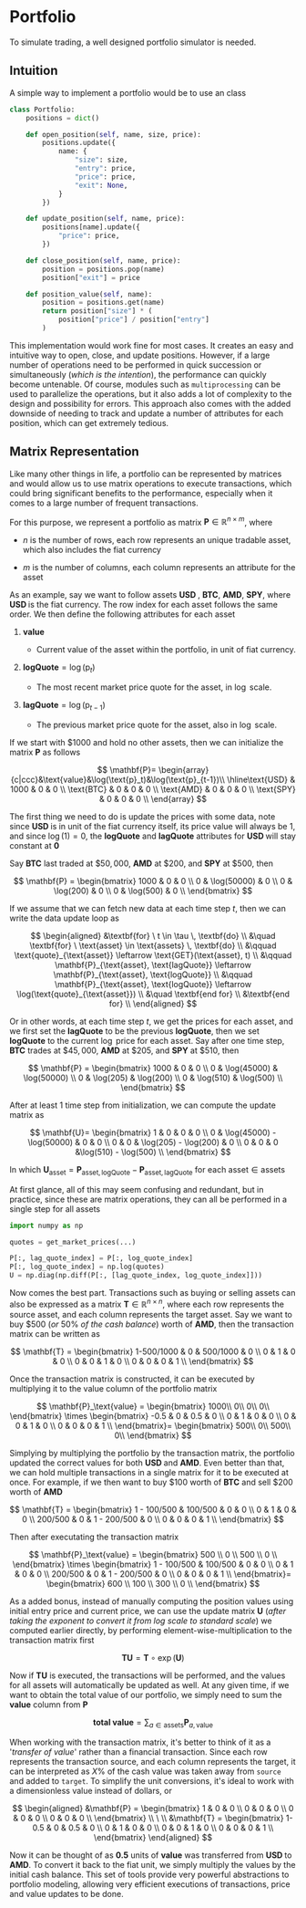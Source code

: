 # Portfolio

To simulate trading, a well designed portfolio simulator is needed.

## Intuition

A simple way to implement a portfolio would be to use an class

```python
class Portfolio:
    positions = dict()

    def open_position(self, name, size, price):
        positions.update({
            name: {
                "size": size,
                "entry": price,
                "price": price,
                "exit": None,
            }
        })

    def update_position(self, name, price):
        positions[name].update({
            "price": price,
        })

    def close_position(self, name, price):
        position = positions.pop(name)
        position["exit"] = price

    def position_value(self, name):
        position = positions.get(name)
        return position["size"] * (
            position["price"] / position["entry"]
        )
```

This implementation would work fine for most cases. It creates an easy and intuitive way to open, close, and update positions. However, if a large number of operations need to be performed in quick succession or simultaneously (*which is the intention*), the performance can quickly become untenable. Of course, modules such as `multiprocessing` can be used to parallelize the operations, but it also adds a lot of complexity to the design and possibility for errors. This approach also comes with the added downside of needing to track and update a number of attributes for each position, which can get extremely tedious.

## Matrix Representation

Like many other things in life, a portfolio can be represented by matrices and would allow us to use matrix operations to execute transactions, which could bring significant benefits to the performance, especially when it comes to a large number of frequent transactions.

For this purpose, we represent a portfolio as matrix $`\mathbf{P} \in \mathbb{R}^{n \times m}`$, where

- $n$ is the number of rows, each row represents an unique tradable asset, which also includes the fiat currency

- $m$ is the number of columns, each column represents an attribute for the asset

As an example, say we want to follow assets $`\textbf{ USD }`$, $`\textbf{BTC}`$, $`\textbf{AMD}`$, $`\textbf{SPY}`$, where $`\textbf{ USD }`$ is the fiat currency. The row index for each asset follows the same order. We then define the following attributes for each asset

1. $\textbf{value}$
    - Current value of the asset within the portfolio, in unit of fiat currency.

2. $\textbf{logQuote} = \log(\text{p}_t)$
    - The most recent market price quote for the asset, in $\log$ scale.

3. $\textbf{lagQuote} = \log(\text{p}_{t-1})$
    - The previous market price quote for the asset, also in $\log$ scale.

If we start with $`\$1000`$ and hold no other assets, then we can initialize the matrix $\mathbf{P}$ as follows

$$
\mathbf{P}=
\begin{array}{c|ccc}&\text{value}&\log(\text{p}_t)&\log(\text{p}_{t-1})\\
\hline\text{USD} & 1000 & 0 & 0 \\
\text{BTC} & 0 & 0 & 0 \\
\text{AMD} & 0 & 0 & 0 \\
\text{SPY} & 0 & 0 & 0 \\
\end{array}
$$

The first thing we need to do is update the prices with some data, note since $`\textbf{ USD }`$ is in unit of the fiat currency itself, its price value will always be $1$, and since $`\log(1)=0`$, the $`\textbf{logQuote}`$ and $`\textbf{lagQuote}`$ attributes for $`\textbf{ USD }`$ will stay constant at $`\textbf{0}`$

Say $`\textbf{BTC}`$ last traded at $`\$50,000`$, $`\textbf{AMD}`$ at $`\$200`$, and $`\textbf{SPY}`$ at $`\$500`$, then

$$
\mathbf{P} = 
\begin{bmatrix}
1000 & 0 & 0 \\
0 & \log(50000) & 0 \\
0 & \log(200) & 0 \\
0 & \log(500) & 0 \\
\end{bmatrix}
$$

If we assume that we can fetch new data at each time step $t$, then we can write the data update loop as

$$
\begin{aligned}
&\textbf{for} \ t \in \tau \, \textbf{do} \\
&\quad \textbf{for} \ \text{asset} \in \text{assets} \, \textbf{do} \\
&\qquad \text{quote}_{\text{asset}} \leftarrow \text{GET}(\text{asset}, t) \\
&\qquad \mathbf{P}_{\text{asset}, \text{lagQuote}} \leftarrow \mathbf{P}_{\text{asset}, \text{logQuote}} \\
&\qquad \mathbf{P}_{\text{asset}, \text{logQuote}}  \leftarrow \log(\text{quote}_{\text{asset}}) \\
&\quad \textbf{end for} \\
&\textbf{end for} \\
\end{aligned}
$$


Or in other words, at each time step $t$, we get the prices for each asset, and we first set the $`\textbf{lagQuote}`$ to be the previous $`\textbf{logQuote}`$, then we set $`\textbf{logQuote}`$ to the current $`\log`$ price for each asset. Say after one time step, $`\textbf{BTC}`$ trades at $`\$45,000`$, $`\textbf{AMD}`$ at $`\$205`$, and $`\textbf{SPY}`$ at $`\$510`$, then

$$
\mathbf{P} = 
\begin{bmatrix}
1000 & 0 & 0 \\
0 & \log(45000) & \log(50000) \\
0 & \log(205) & \log(200) \\
0 & \log(510) & \log(500) \\
\end{bmatrix}
$$

After at least 1 time step from initialization, we can compute the update matrix as

$$
\mathbf{U}=
\begin{bmatrix}
1 & 0 & 0 & 0 \\
0 & \log(45000) - \log(50000) & 0 & 0 \\
0 & 0 & \log(205) - \log(200) & 0 \\
0 & 0 & 0 &\log(510) - \log(500) \\
\end{bmatrix}
$$

In which $`\mathbf{U}_\text{asset}=\mathbf{P}_{\text{asset}, \text{logQuote}} - \mathbf{P}_{\text{asset}, \text{lagQuote}}`$ for each $`\text{asset} \in \text{assets}`$

At first glance, all of this may seem confusing and redundant, but in practice, since these are matrix operations, they can all be performed in a single step for all assets

```python
import numpy as np

quotes = get_market_prices(...)

P[:, lag_quote_index] = P[:, log_quote_index]
P[:, log_quote_index] = np.log(quotes)
U = np.diag(np.diff(P[:, [lag_quote_index, log_quote_index]]))
```

Now comes the best part. Transactions such as buying or selling assets can also be expressed as a matrix $\mathbf{T} \in \mathbb{R}^{n \times n}$, where each row represents the source asset, and each column represents the target asset. Say we want to buy $`\$500`$ (*or* $50\%$ *of the cash balance*) worth of $`\textbf{AMD}`$, then the transaction matrix can be written as

$$
\mathbf{T} = 
\begin{bmatrix}
1-500/1000 & 0 & 500/1000 & 0 \\
0 & 1 & 0 & 0 \\
0 & 0 & 1 & 0 \\
0 & 0 & 0 & 1 \\
\end{bmatrix}
$$

Once the transaction matrix is constructed, it can be executed by multiplying it to the value column of the portfolio matrix

$$
\mathbf{P}_\text{value} = 
\begin{bmatrix}
1000\\
0\\
0\\
0\\
\end{bmatrix}
\times
\begin{bmatrix}
-0.5 & 0 & 0.5 & 0 \\
0 & 1 & 0 & 0 \\
0 & 0 & 1 & 0 \\
0 & 0 & 0 & 1 \\
\end{bmatrix}=
\begin{bmatrix}
500\\
0\\
500\\
0\\
\end{bmatrix}
$$

Simplying by multiplying the portfolio by the transaction matrix, the portfolio updated the correct values for both $`\textbf{ USD }`$ and $`\textbf{AMD}`$. Even better than that, we can hold multiple transactions in a single matrix for it to be executed at once. For example, if we then want to buy $`\$100`$ worth of $`\textbf{BTC}`$ and sell $`\$200`$ worth of $`\textbf{AMD}`$

$$
\mathbf{T} = 
\begin{bmatrix}
1 - 100/500 & 100/500 & 0 & 0 \\
0 & 1 & 0 & 0 \\
200/500 & 0 & 1 - 200/500 & 0 \\
0 & 0 & 0 & 1 \\
\end{bmatrix}
$$

Then after executating the transaction matrix

$$
\mathbf{P}_\text{value} = 
\begin{bmatrix}
500 \\
0 \\
500 \\
0 \\
\end{bmatrix}
\times
\begin{bmatrix}
1 - 100/500 & 100/500 & 0 & 0 \\
0 & 1 & 0 & 0 \\
200/500 & 0 & 1 - 200/500 & 0 \\
0 & 0 & 0 & 1 \\
\end{bmatrix}=
\begin{bmatrix}
600 \\
100 \\
300 \\
0 \\
\end{bmatrix}
$$

As a added bonus, instead of manually computing the position values using initial entry price and current price, we can use the update matrix $\mathbf{U}$ (*after taking the exponent to convert it from log scale to standard scale*) we computed earlier directly, by performing element-wise-multiplication to the transaction matrix first

$$
\mathbf{TU} = \mathbf{T} \circ \exp(\mathbf{U})
$$

Now if $\mathbf{TU}$ is executed, the transactions will be performed, and the values for all assets will automatically be updated as well. At any given time, if we want to obtain the total value of our portfolio, we simply need to sum the $\textbf{value}$ column from $\mathbf{P}$

$$
\textbf{total value} = \sum_{a \in \text{assets}} \mathbf{P}_{a, \text{value}}
$$

When working with the transaction matrix, it's better to think of it as a '*transfer of value*' rather than a financial transaction. Since each row represents the transaction source, and each column represents the target, it can be interpreted as $X\%$ of the cash value was taken away from `source` and added to `target`. To simplify the unit conversions, it's ideal to work with a dimensionless value instead of dollars, or

$$
\begin{aligned}
&\mathbf{P} = 
\begin{bmatrix}
1 & 0 & 0 \\
0 & 0 & 0 \\
0 & 0 & 0 \\
0 & 0 & 0 \\
\end{bmatrix}
\\
\
\\
&\mathbf{T} = 
\begin{bmatrix}
1-0.5 & 0 & 0.5 & 0 \\
0 & 1 & 0 & 0 \\
0 & 0 & 1 & 0 \\
0 & 0 & 0 & 1 \\
\end{bmatrix}
\end{aligned}
$$

Now it can be thought of as $\textbf{0.5}$ units of $\textbf{value}$ was transferred from $`\textbf{ USD }`$ to $`\textbf{AMD}`$. To convert it back to the fiat unit, we simply multiply the values by the initial cash balance. This set of tools provide very powerful abstractions to portfolio modeling, allowing very efficient executions of transactions, price and value updates to be done.